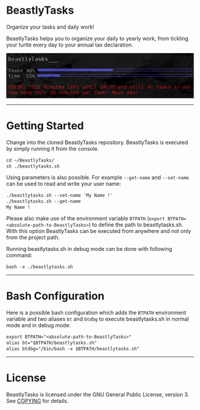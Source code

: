 # BeastlyTasks

Organize your tasks and daily work!

BeastlyTasks helps you to organize your daily to yearly work, from tickling
your turtle every day to your annual tax declaration.

![conky](/docs/images/conky_bt.jpg)

***

# Getting Started

Change into the cloned BeastlyTasks repository. BeastlyTasks is executed by
simply running it from the console.

    cd ~/BeastlyTasks/
    sh ./beastlytasks.sh

Using parameters is also possible. For example `--get-name` and `--set-name`
can be used to read and write your user name:

    ./beastlytasks.sh --set-name 'My Name !'
    ./beastlytasks.sh --get-name
    My Name !

Please also make use of the environment variable `BTPATH`
(`export BTPATH=<absolute-path-to-BeastlyTasks>`) to define the path to
beastlytasks.sh. With this option BeastlyTasks can be executed from anywhere
and not only from the project path.

Running beastlytasks.sh in debug mode can be done with following command:

    bash -x ./beastlytasks.sh

***

# Bash Configuration

Here is a possible bash configuration which adds the `BTPATH` environment
variable and two aliases `bt` and `btdbg` to execute beastlytasks.sh in normal
mode and in debug mode:

    export BTPATH="<absolute-path-to-BeastlyTasks>"
    alias bt="$BTPATH/beastlytasks.sh"
    alias btdbg="/bin/bash -x $BTPATH/beastlytasks.sh"

***

# License

BeastlyTasks is licensed under the GNU General Public License, version 3. See
[COPYING](https://github.com/tko79/BeastlyTasks/blob/master/COPYING) for
details.
